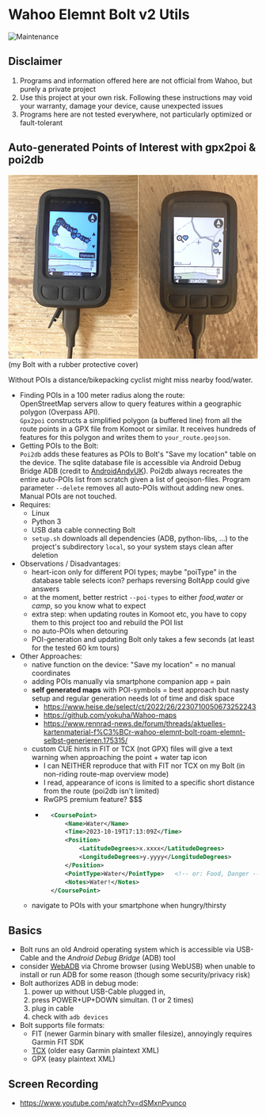 # Wahoo Elemnt Bolt v2 Utils

![Maintenance](https://img.shields.io/maintenance/yes/2025.svg)


## Disclaimer

1. Programs and information offered here are not official from Wahoo, but purely a private project
2. Use this project at your own risk. Following these instructions may void your warranty, damage your device, cause unexpected issues
3. Programs here are not tested everywhere, not particularly optimized or fault-tolerant


## Auto-generated Points of Interest with gpx2poi & poi2db

![Automated POIs on a Wahoo Bolt bike computer](poi2db.jpg)  
(my Bolt with a rubber protective cover)

Without POIs a distance/bikepacking cyclist might miss nearby food/water.

- Finding POIs in a 100 meter radius along the route:  
	OpenStreetMap servers allow to query features within a geographic polygon (Overpass API).  
	`Gpx2poi` constructs a simplified polygon (a buffered line) from all the route points in a GPX file from Komoot or similar. 
	It receives hundreds of features for this polygon and writes them to `your_route.geojson`. 
- Getting POIs to the Bolt:  
	`Poi2db` adds these features as POIs to Bolt's "Save my location" table on the device. 
	The sqlite database file is accessible via Android Debug Bridge ADB (credit to [AndroidAndyUK](https://www.youtube.com/watch?v=Sl--gcJ95XM)).
	Poi2db always recreates the entire auto-POIs list from scratch given a list of geojson-files. 
	Program parameter `--delete` removes all auto-POIs without adding new ones. Manual POIs are not touched.
- Requires:
	- Linux
	- Python 3
	- USB data cable connecting Bolt
	- `setup.sh` downloads all dependencies  (ADB, python-libs, ...) to the project's subdirectory `local`, so your system stays clean after deletion
- Observations / Disadvantages:
	- heart-icon only for different POI types; maybe "poiType" in the database table selects icon? perhaps reversing BoltApp could give answers
	- at the moment, better restrict `--poi-types` to either *food,water* or *camp*, so you know what to expect
	- extra step: when updating routes in Komoot etc, you have to copy them to this project too and rebuild the POI list
	- no auto-POIs when detouring
	- POI-generation and updating Bolt only takes a few seconds (at least for the tested 60 km tours)
- Other Approaches:
	- native function on the device: "Save my location" = no manual coordinates
	- adding POIs manually via smartphone companion app = pain
	- **self generated maps** with POI-symbols = best approach but nasty setup and regular generation needs lot of time and disk space
		- https://www.heise.de/select/ct/2022/26/2230710050673252243
		- https://github.com/yokuha/Wahoo-maps
		- https://www.rennrad-news.de/forum/threads/aktuelles-kartenmaterial-f%C3%BCr-wahoo-elemnt-bolt-roam-elemnt-selbst-generieren.175315/
	- custom CUE hints in FIT or TCX (not GPX) files will give a text warning when approaching the point + water tap icon  
		- I can NEITHER reproduce that with FIT nor TCX on my Bolt (in non-riding route-map overview mode)
		- I read, appearance of icons is limited to a specific short distance from the route (poi2db isn't limited)
		- RwGPS premium feature? $$$
		- ```xml
			<CoursePoint> 
				<Name>Water</Name> 
				<Time>2023-10-19T17:13:09Z</Time> 
				<Position> 
					<LatitudeDegrees>x.xxxx</LatitudeDegrees> 
					<LongitudeDegrees>y.yyyy</LongitudeDegrees> 
				</Position> 
				<PointType>Water</PointType>   <!-- or: Food, Danger -->
				<Notes>Water!</Notes> 
			</CoursePoint>
			```
	- navigate to POIs with your smartphone when hungry/thirsty


## Basics

- Bolt runs an old Android operating system which is accessible via USB-Cable and the _Android Debug Bridge_ (ADB) tool
- consider [WebADB](https://app.webadb.com) via Chrome browser (using WebUSB) when unable to install or run ADB for some reason 
	(though some security/privacy risk)
- Bolt authorizes ADB in debug mode:
	1. power up without USB-Cable plugged in, 
	2. press POWER+UP+DOWN simultan. (1 or 2 times)
	3. plug in cable
	4. check with `adb devices`
- Bolt supports file formats: 
	- FIT (newer Garmin binary with smaller filesize), annoyingly requires Garmin FIT SDK
	- [TCX](https://en.wikipedia.org/wiki/Training_Center_XML) (older easy Garmin plaintext XML)
	- GPX (easy plaintext XML)



## Screen Recording

- https://www.youtube.com/watch?v=dSMxnPvunco



